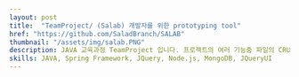 ```yaml
---
layout: post
title:  "TeamProject/ (Salab) 개발자를 위한 prototyping tool"
href: "https://github.com/SaladBranch/SALAB"
thumbnail: "/assets/img/salab.PNG"
description: JAVA 교육과정 TeamProject 입니다. 프로젝트의 여러 기능중 파일의 CRUD. 파일 미리보기. 휴지통, 영구삭제. page의 CRUD drag&drop으로 순서변경, page썸네일, pdf로 변환, image업로드 구현을 담당했습니다.
skills: JAVA, Spring Framework, JQuery, Node.js, MongoDB, JQueryUI
---
```



